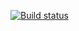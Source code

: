 [![Build status](https://ci.appveyor.com/api/projects/status/ay3eque3fr7hbv43?svg=true)](https://ci.appveyor.com/project/Bagdasarov96/api-ci)
